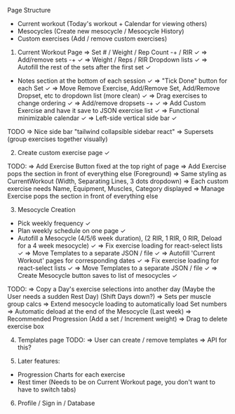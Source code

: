Page Structure
- Current workout (Today's workout + Calendar for viewing others)
- Mesocycles (Create new mesocycle / Mesocycle History)
- Custom exercises (Add / remove custom exercises)

1) Current Workout Page
=> Set # / Weight / Rep Count -+ / RIR ✓
=> Add/remove sets -+ ✓
=> Weight / Reps / RIR Dropdown lists ✓
=> Autofill the rest of the sets after the first set ✓
- Notes section at the bottom of each session ✓
=> "Tick Done" button for each Set ✓
=> Move Remove Exercise, Add/Remove Set, Add/Remove Dropset, etc to dropdown list (more clean) ✓
=> Drag exercises to change ordering ✓
=> Add/remove dropsets -+ ✓
=> Add Custom Exercise and have it save to JSON exercise list ✓
=> Functional minimizable calendar ✓
=> Left-side vertical side bar ✓

TODO
=> Nice side bar "tailwind collapsible sidebar react"
=> Supersets (group exercises together visually)

2) Create custom exercise page ✓

TODO:
=> Add Exercise Button fixed at the top right of page
=> Add Exercise pops the section in front of everything else (Foreground)
=> Same styling as CurrentWorkout (Width, Separating Lines, 3 dots dropdown)
=> Each custom exercise needs Name, Equipment, Muscles, Category displayed
=> Manage Exercise pops the section in front of everything else

3) Mesocycle Creation
- Pick weekly frequency ✓
- Plan weekly schedule on one page ✓
- Autofill a Mesocycle (4/5/6 week duration), (2 RIR, 1 RIR, 0 RIR, Deload for a 4 week mesocycle) ✓
=> Fix exercise loading for react-select lists ✓
=> Move Templates to a separate JSON / file ✓
=> Autofill 'Current Workout' pages for corresponding dates ✓
=> Fix exercise loading for react-select lists ✓
=> Move Templates to a separate JSON / file ✓
=> Create Mesocycle button saves to list of mesocycles ✓

TODO:
=> Copy a Day's exercise selections into another day (Maybe the User needs a sudden Rest Day) (Shift Days down?)
=> Sets per muscle group calcs
=> Extend mesocycle loading to automatically load Set numbers
=> Automatic deload at the end of the Mesocycle (Last week)
=> Recommended Progression (Add a set / Increment weight)
=> Drag to delete exercise box

4) Templates page
TODO:
=> User can create / remove templates
=> API for this?

5) Later features:
- Progression Charts for each exercise
- Rest timer (Needs to be on Current Workout page, you don't want to have to switch tabs)

6) Profile / Sign in / Database